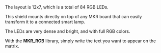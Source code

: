 
<FeatureList>
<Feature title="RGB matrix" image="led">

The layout is 12x7, which is a total of 84 RGB LEDs.

  <FeatureLink variant="primary" title="Documentation" url="/tutorials/mkr-rgb-shield/mkr-rgb-fade"/>
  <FeatureLink variant="secondary" title="Library" url="https://www.arduino.cc/reference/en/libraries/arduinographics/"/>
</Feature>

<Feature title="Smart lamp" image="mkr-form-factor">

This shield mounts directly on top of any MKR board that can easily transform it to a connected smart lamp.

</Feature>


<Feature title="Brightness" image="uv-sensor">

The LEDs are very dense and bright, and with full RGB colors. 

</Feature>

<Feature title="Scrolling text" image="mcu">

With the **MKR_RGB** library, simply write the text you want to appear on the matrix.  

</Feature>


</FeatureList>